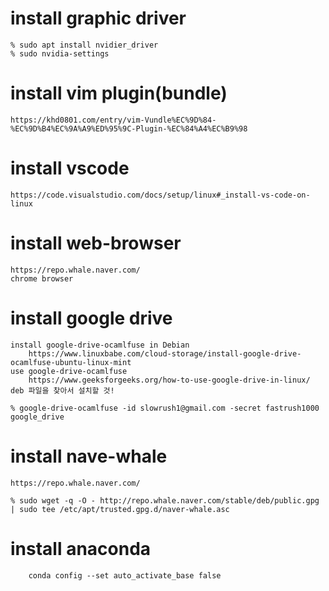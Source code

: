 # install graphic driver
```
% sudo apt install nvidier_driver
% sudo nvidia-settings
```

# install vim plugin(bundle)
    https://khd0801.com/entry/vim-Vundle%EC%9D%84-%EC%9D%B4%EC%9A%A9%ED%95%9C-Plugin-%EC%84%A4%EC%B9%98 

# install vscode 
    https://code.visualstudio.com/docs/setup/linux#_install-vs-code-on-linux

# install web-browser
    https://repo.whale.naver.com/
    chrome browser

# install google drive
    install google-drive-ocamlfuse in Debian
        https://www.linuxbabe.com/cloud-storage/install-google-drive-ocamlfuse-ubuntu-linux-mint
    use google-drive-ocamlfuse
        https://www.geeksforgeeks.org/how-to-use-google-drive-in-linux/
    deb 파일을 찾아서 설치할 것!
```
% google-drive-ocamlfuse -id slowrush1@gmail.com -secret fastrush1000 google_drive
```

# install nave-whale
    https://repo.whale.naver.com/
```
% sudo wget -q -O - http://repo.whale.naver.com/stable/deb/public.gpg | sudo tee /etc/apt/trusted.gpg.d/naver-whale.asc
```

# install anaconda
```
    conda config --set auto_activate_base false
```